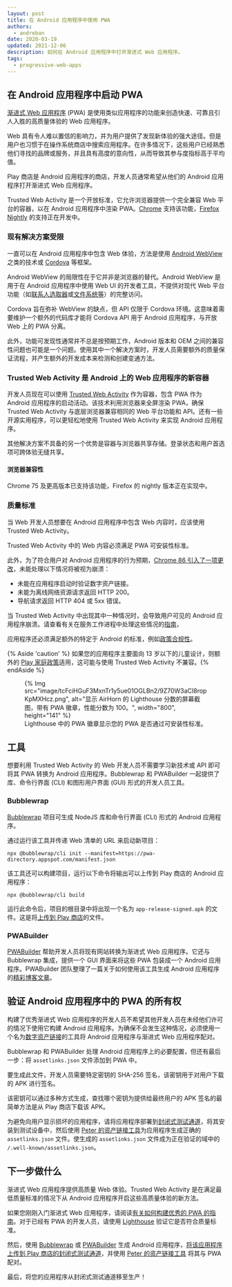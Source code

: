 ```yaml
---
layout: post
title: 在 Android 应用程序中使用 PWA
authors:
  - andreban
date: 2020-03-19
updated: 2021-12-06
description: 如何在 Android 应用程序中打开渐进式 Web 应用程序。
tags:
  - progressive-web-apps
---
```


## 在 Android 应用程序中启动 PWA

[渐进式 Web 应用程序](/progressive-web-apps/) (PWA) 是使用类似应用程序的功能来创造快速、可靠且引人入胜的高质量体验的 Web 应用程序。

Web 具有令人难以置信的影响力，并为用户提供了发现新体验的强大途径。但是用户也习惯于在操作系统商店中搜索应用程序。在许多情况下，这些用户已经熟悉他们寻找的品牌或服务，并且具有高度的意向性，从而导致其参与度指标高于平均值。

Play 商店是 Android 应用程序的商店，开发人员通常希望从他们的 Android 应用程序打开渐进式 Web 应用程序。

Trusted Web Activity 是一个开放标准，它允许浏览器提供一个完全兼容 Web 平台的容器，以在 Android 应用程序中渲染 PWA。[Chrome](https://play.google.com/store/apps/details?id=com.android.chrome) 支持该功能，[Firefox Nightly](https://play.google.com/store/apps/details?id=org.mozilla.fenix) 的支持正在开发中。

### 现有解决方案受限

一直可以在 Android 应用程序中包含 Web 体验，方法是使用 [Android WebView](https://developer.android.com/reference/android/webkit/WebView) 之类的技术或 [Cordova](https://cordova.apache.org/) 等框架。

Android WebView 的局限性在于它并非是浏览器的替代。Android WebView 是用于在 Android 应用程序中使用 Web UI 的开发者工具，不提供对现代 Web 平台功能（如[联系人选取器](/contact-picker/)或[文件系统](/file-system-access/)[等](/fugu-status/)）的完整访问。

Cordova 旨在弥补 WebView 的缺点，但 API 仅限于 Cordova 环境。这意味着需要维护一个额外的代码库才能将 Cordova API 用于 Android 应用程序，与开放 Web 上的 PWA 分离。

此外，功能可发现性通常并不总是按预期工作，Android 版本和 OEM 之间的兼容性问题也可能是一个问题。使用其中一个解决方案时，开发人员需要额外的质量保证流程，并产生额外的开发成本来检测和创建变通方法。

### Trusted Web Activity 是 Android 上的 Web 应用程序的新容器

开发人员现在可以使用 [Trusted Web Activity](https://developers.google.com/web/updates/2019/02/using-twa) 作为容器，包含 PWA 作为 Android 应用程序的启动活动。该技术利用浏览器来全屏渲染 PWA，确保 Trusted Web Activity 与底层浏览器兼容相同的 Web 平台功能和 API。还有一些开源实用程序，可以更轻松地使用 Trusted Web Activity 来实现 Android 应用程序。

其他解决方案不具备的另一个优势是容器与浏览器共享存储。登录状态和用户首选项可跨体验无缝共享。

#### 浏览器兼容性

Chrome 75 及更高版本已支持该功能，Firefox 的 nightly 版本正在实现中。

### 质量标准

当 Web 开发人员想要在 Android 应用程序中包含 Web 内容时，应该使用 Trusted Web Activity。

Trusted Web Activity 中的 Web 内容必须满足 PWA 可安装性标准。

此外，为了符合用户对 Android 应用程序的行为预期，[Chrome 86 引入了一项更改](https://blog.chromium.org/2020/06/changes-to-quality-criteria-for-pwas.html)，未能处理以下情况将被视为崩溃：

- 未能在应用程序启动时验证数字资产链接。
- 未能为离线网络资源请求返回 HTTP 200。
- 导航请求返回 HTTP 404 或 5xx 错误。

当 Trusted Web Activity 中出现其中一种情况时，会导致用户可见的 Android 应用程序崩溃。请查看有关在服务工作进程中处理这些情况的[指南](https://developer.chrome.com/docs/android/trusted-web-activity/whats-new/#updates-to-the-quality-criteria)，

应用程序还必须满足额外的特定于 Android 的标准，例如[政策合规性](https://play.google.com/about/developer-content-policy/)。

{% Aside 'caution' %} 如果您的应用程序主要面向 13 岁以下的儿童设计，则额外的 [Play 家庭政策](https://play.google.com/about/families/)适用，这可能与使用 Trusted Web Activity 不兼容。{% endAside %}

<figure class="w-figure w-figure--center">{% Img src="image/tcFciHGuF3MxnTr1y5ue01OGLBn2/9Z70W3aCI8ropKpMXHcz.png", alt="显示 AirHorn 的 Lighthouse 分数的屏幕截图，带有 PWA 徽章，性能分数为 100。",  width="800", height="141" %} <figcaption class="w-figcaption w-figcaption--fullbleed"> Lighthouse 中的 PWA 徽章显示您的 PWA 是否通过可安装性标准。</figcaption></figure>

## 工具

想要利用 Trusted Web Activity 的 Web 开发人员不需要学习新技术或 API 即可将其 PWA 转换为 Android 应用程序。Bubblewrap 和 PWABuilder 一起提供了库、命令行界面 (CLI) 和图形用户界面 (GUI) 形式的开发人员工具。

### Bubblewrap

[Bubblewrap](https://github.com/GoogleChromeLabs/bubblewrap) 项目可生成 NodeJS 库和命令行界面 (CLI) 形式的 Android 应用程序。

通过运行该工具并传递 Web 清单的 URL 来启动新项目：

```shell
npx @bubblewrap/cli init --manifest=https://pwa-directory.appspot.com/manifest.json
```

该工具还可以构建项目，运行以下命令将输出可以上传到 Play 商店的 Android 应用程序：

```shell
npx @bubblewrap/cli build
```

运行此命令后，项目的根目录中将出现一个名为 `app-release-signed.apk` 的文件。这是将[上传到 Play 商店](https://support.google.com/googleplay/android-developer/answer/3131213?hl=en-GB)的文件。

### PWABuilder

[PWABuilder](https://pwabuilder.com/) 帮助开发人员将现有网站转换为渐进式 Web 应用程序。它还与 Bubblewrap 集成，提供一个 GUI 界面来将这些 PWA 包装成一个 Android 应用程序。PWABuilder 团队整理了一篇关于如何使用该工具生成 Android 应用程序的[精彩博客文章](https://www.davrous.com/2020/02/07/publishing-your-pwa-in-the-play-store-in-a-couple-of-minutes-using-pwa-builder/)。

## 验证 Android 应用程序中的 PWA 的所有权

构建了优秀渐进式 Web 应用程序的开发人员不希望其他开发人员在未经他们许可的情况下使用它构建 Android 应用程序。为确保不会发生这种情况，必须使用一个名为[数字资产链接](https://developers.google.com/digital-asset-links/v1/getting-started)的工具将 Android 应用程序与渐进式 Web 应用程序配对。

Bubblewrap 和 PWABuilder 处理 Android 应用程序上的必要配置，但还有最后一步：将 `assetlinks.json` 文件添加到 PWA 中。

要生成此文件，开发人员需要特定密钥的 SHA-256 签名，该密钥用于对用户下载的 APK 进行签名。

该密钥可以通过多种方式生成，查找哪个密钥为提供给最终用户的 APK 签名的最简单方法是从 Play 商店下载该 APK。

为避免向用户显示损坏的应用程序，请将应用程序部署到[封闭式测试通道](https://support.google.com/googleplay/android-developer/answer/3131213?hl=en-GB)，将其安装到测试设备中，然后使用 [Peter 的资产链接工具](https://play.google.com/store/apps/details?id=dev.conn.assetlinkstool)为应用程序生成正确的 `assetlinks.json` 文件。使生成的 `assetlinks.json` 文件成为正在验证的域中的 `/.well-known/assetlinks.json`。

## 下一步做什么

渐进式 Web 应用程序提供高质量 Web 体验。Trusted Web Activity 是在满足最低质量标准的情况下从 Android 应用程序开启这些高质量体验的新方法。

如果您刚刚入门渐进式 Web 应用程序，请阅读[有关如何构建优秀的 PWA 的指南](/progressive-web-apps/)。对于已经有 PWA 的开发人员，请使用 [Lighthouse](https://developers.google.com/web/tools/lighthouse) 验证它是否符合质量标准。

然后，使用 [Bubblewrap](https://github.com/GoogleChromeLabs/bubblewrap) 或 [PWABuilder](https://pwabuilder.com/) 生成 Android 应用程序，[将该应用程序上传到 Play 商店的封闭式测试通道](https://support.google.com/googleplay/android-developer/answer/3131213?hl=en-GB)，并使用 [Peter 的资产链接工具](https://play.google.com/store/apps/details?id=dev.conn.assetlinkstool) 将其与 PWA 配对。

最后，将您的应用程序从封闭式测试通道移至生产！
